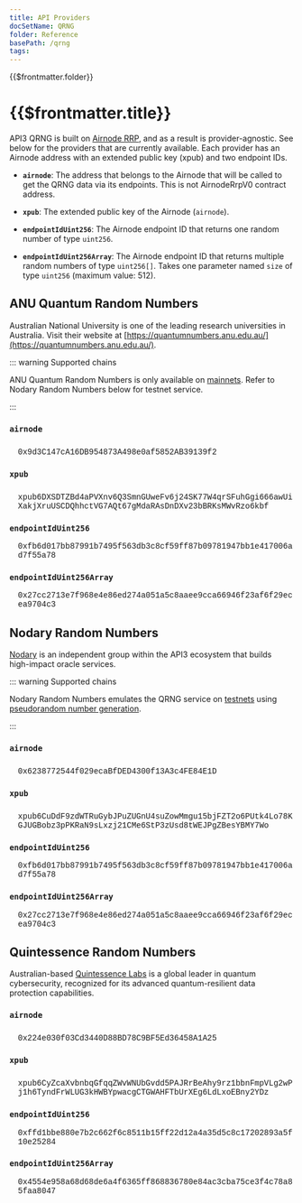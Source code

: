```yaml
---
title: API Providers
docSetName: QRNG
folder: Reference
basePath: /qrng
tags:
---
```


<TitleSpan>{{$frontmatter.folder}}</TitleSpan>

# {{$frontmatter.title}}

<TocHeader />
<TOC class="table-of-contents" :include-level="[2,3]" />

API3 QRNG is built on [Airnode RRP](/airnode/v0.9/concepts/), and as a result is
provider-agnostic. See below for the providers that are currently available.
Each provider has an Airnode address with an extended public key (xpub) and two
endpoint IDs.

- <b>`airnode`</b>: The address that belongs to the Airnode that will be called
  to get the QRNG data via its endpoints. This is not AirnodeRrpV0 contract
  address.

- <b>`xpub`</b>: The extended public key of the Airnode (`airnode`).

- <b>`endpointIdUint256`</b>: The Airnode endpoint ID that returns one random
  number of type `uint256`.

- <b>`endpointIdUint256Array`</b>: The Airnode endpoint ID that returns multiple
  random numbers of type `uint256[]`. Takes one parameter named `size` of type
  `uint256` (maximum value: 512).

## ANU Quantum Random Numbers

Australian National University is one of the leading research universities in
Australia. Visit their website at
[https://quantumnumbers.anu.edu.au/](https://quantumnumbers.anu.edu.au/).

<!-- Need css for mobile -->

::: warning Supported chains

ANU Quantum Random Numbers is only available on [mainnets](./chains.md). Refer
to Nodary Random Numbers below for testnet service.

:::

### `airnode`

<div style="word-wrap:break-word;margin-top:25px;">
<div style="margin-top:15px;margin-left:15px">
    <span style="font-family:courier">0x9d3C147cA16DB954873A498e0af5852AB39139f2</span>
    <CopyIcon text="0x9d3C147cA16DB954873A498e0af5852AB39139f2"/>
</div>
</div>

### `xpub`

<div style="word-wrap:break-word;margin-top:25px;">
<div style="margin-top:15px;margin-left:15px">
    <span style="font-family:courier">xpub6DXSDTZBd4aPVXnv6Q3SmnGUweFv6j24SK77W4qrSFuhGgi666awUiXakjXruUSCDQhhctVG7AQt67gMdaRAsDnDXv23bBRKsMWvRzo6kbf</span>
    <CopyIcon text="xpub6DXSDTZBd4aPVXnv6Q3SmnGUweFv6j24SK77W4qrSFuhGgi666awUiXakjXruUSCDQhhctVG7AQt67gMdaRAsDnDXv23bBRKsMWvRzo6kbf"/>
</div>
</div>

### `endpointIdUint256`

<div style="word-wrap:break-word;margin-top:15px;margin-left:15px">
    <span style="font-family:courier">0xfb6d017bb87991b7495f563db3c8cf59ff87b09781947bb1e417006ad7f55a78</span>
    <CopyIcon text="0xfb6d017bb87991b7495f563db3c8cf59ff87b09781947bb1e417006ad7f55a78"/>
</div>

### `endpointIdUint256Array`

<div style="word-wrap:break-word;margin-top:15px;margin-left:15px;">
    <span style="font-family:courier">0x27cc2713e7f968e4e86ed274a051a5c8aaee9cca66946f23af6f29ecea9704c3</span>
    <CopyIcon text="0x27cc2713e7f968e4e86ed274a051a5c8aaee9cca66946f23af6f29ecea9704c3"/>
</div>

## Nodary Random Numbers

[Nodary](https://nodary.io/) is an independent group within the API3 ecosystem
that builds high-impact oracle services.

::: warning Supported chains

Nodary Random Numbers emulates the QRNG service on [testnets](./chains.md) using
[pseudorandom number generation](../README.md).

:::

<!-- Need css for mobile -->

### `airnode`

<div style="word-wrap:break-word;margin-top:25px;">
<div style="margin-top:15px;margin-left:15px">
    <span style="font-family:courier">0x6238772544f029ecaBfDED4300f13A3c4FE84E1D</span>
    <CopyIcon text="0x6238772544f029ecaBfDED4300f13A3c4FE84E1D"/>
</div>
</div>

### `xpub`

<div style="word-wrap:break-word;margin-top:25px;">
<div style="margin-top:15px;margin-left:15px">
    <span style="font-family:courier">xpub6CuDdF9zdWTRuGybJPuZUGnU4suZowMmgu15bjFZT2o6PUtk4Lo78KGJUGBobz3pPKRaN9sLxzj21CMe6StP3zUsd8tWEJPgZBesYBMY7Wo</span>
    <CopyIcon text="xpub6CuDdF9zdWTRuGybJPuZUGnU4suZowMmgu15bjFZT2o6PUtk4Lo78KGJUGBobz3pPKRaN9sLxzj21CMe6StP3zUsd8tWEJPgZBesYBMY7Wo"/>
</div>
</div>

### `endpointIdUint256`

<div style="word-wrap:break-word;margin-top:15px;margin-left:15px">
    <span style="font-family:courier">0xfb6d017bb87991b7495f563db3c8cf59ff87b09781947bb1e417006ad7f55a78</span>
    <CopyIcon text="0xfb6d017bb87991b7495f563db3c8cf59ff87b09781947bb1e417006ad7f55a78"/>
</div>

### `endpointIdUint256Array`

<div style="word-wrap:break-word;margin-top:15px;margin-left:15px;">
    <span style="font-family:courier">0x27cc2713e7f968e4e86ed274a051a5c8aaee9cca66946f23af6f29ecea9704c3</span>
    <CopyIcon text="0x27cc2713e7f968e4e86ed274a051a5c8aaee9cca66946f23af6f29ecea9704c3"/>
</div>

## Quintessence Random Numbers

Australian-based [Quintessence Labs](https://www.quintessencelabs.com/) is a
global leader in quantum cybersecurity, recognized for its advanced
quantum-resilient data protection capabilities.

<!-- Need css for mobile -->

### `airnode`

<div style="word-wrap:break-word;margin-top:25px;">
<div style="margin-top:15px;margin-left:15px">
    <span style="font-family:courier">0x224e030f03Cd3440D88BD78C9BF5Ed36458A1A25</span>
    <CopyIcon text="0x224e030f03Cd3440D88BD78C9BF5Ed36458A1A25"/>
</div>
</div>

### `xpub`

<div style="word-wrap:break-word;margin-top:25px;">
<div style="margin-top:15px;margin-left:15px">
    <span style="font-family:courier">xpub6CyZcaXvbnbqGfqqZWvWNUbGvdd5PAJRrBeAhy9rz1bbnFmpVLg2wPj1h6TyndFrWLUG3kHWBYpwacgCTGWAHFTbUrXEg6LdLxoEBny2YDz</span>
    <CopyIcon text="xpub6CyZcaXvbnbqGfqqZWvWNUbGvdd5PAJRrBeAhy9rz1bbnFmpVLg2wPj1h6TyndFrWLUG3kHWBYpwacgCTGWAHFTbUrXEg6LdLxoEBny2YDz"/>
</div>
</div>

### `endpointIdUint256`

<div style="word-wrap:break-word;margin-top:15px;margin-left:15px">
    <span style="font-family:courier">0xffd1bbe880e7b2c662f6c8511b15ff22d12a4a35d5c8c17202893a5f10e25284</span>
    <CopyIcon text="0xffd1bbe880e7b2c662f6c8511b15ff22d12a4a35d5c8c17202893a5f10e25284"/>
</div>

### `endpointIdUint256Array`

<div style="word-wrap:break-word;margin-top:15px;margin-left:15px;">
    <span style="font-family:courier">0x4554e958a68d68de6a4f6365ff868836780e84ac3cba75ce3f4c78a85faa8047</span>
    <CopyIcon text="0x4554e958a68d68de6a4f6365ff868836780e84ac3cba75ce3f4c78a85faa8047"/>
</div>
